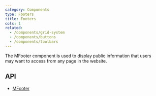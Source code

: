```yaml
---
category: Components
type: Footers
title: Footers
cols: 1
related:
  - /components/grid-system
  - /components/buttons
  - /components/toolbars
---
```


The MFooter component is used to display public information that users may want to access from any page in the website.

## API

- [MFooter](/api/MFooter)